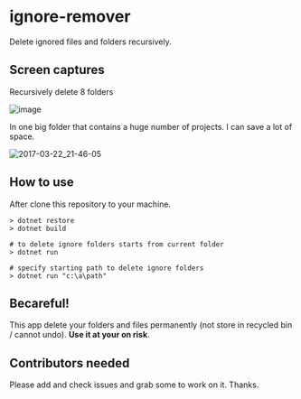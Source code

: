 # ignore-remover
Delete ignored files and folders recursively.

## Screen captures

Recursively delete 8 folders

![image](https://cloud.githubusercontent.com/assets/344784/24207601/de9ad4ac-0f53-11e7-9214-ff38da2a2a4b.png)


In one big folder that contains a huge number of projects.
I can save a lot of space.

![2017-03-22_21-46-05](https://cloud.githubusercontent.com/assets/344784/24207128/a880410a-0f52-11e7-9bbc-4b8b86c18fd8.png)

## How to use
After clone this repository to your machine.
```
> dotnet restore
> dotnet build

# to delete ignore folders starts from current folder
> dotnet run

# specify starting path to delete ignore folders
> dotnet run "c:\a\path" 
```

## Becareful!
This app delete your folders and files permanently (not store in recycled bin / cannot undo).
**Use it at your on risk**.

## Contributors needed
Please add and check issues and grab some to work on it. Thanks.